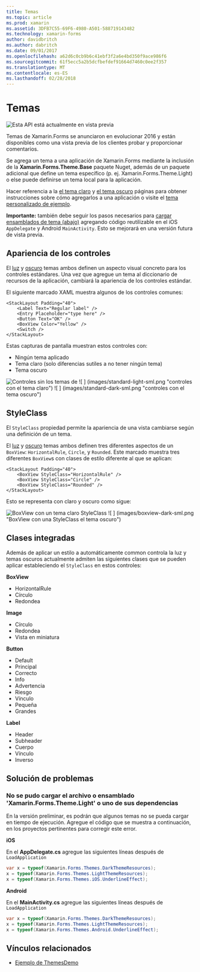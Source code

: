 ```yaml
---
title: Temas
ms.topic: article
ms.prod: xamarin
ms.assetid: 3DFB7C55-69F6-4980-A501-588719143482
ms.technology: xamarin-forms
author: davidbritch
ms.author: dabritch
ms.date: 09/01/2017
ms.openlocfilehash: a62d6c0cb9b6c41ebf3f2a6e4bd350f9ace986f6
ms.sourcegitcommit: 61f5ecc5a2b5dcfbefdef91664d7460c0ee2f357
ms.translationtype: MT
ms.contentlocale: es-ES
ms.lasthandoff: 02/28/2018
---
```

# <a name="themes"></a>Temas

![](~/media/shared/preview.png "Esta API está actualmente en vista previa")

Temas de Xamarin.Forms se anunciaron en evolucionar 2016 y están disponibles como una vista previa de los clientes probar y proporcionar comentarios.

Se agrega un tema a una aplicación de Xamarin.Forms mediante la inclusión de la **Xamarin.Forms.Theme.Base** paquete Nuget, además de un paquete adicional que define un tema específico (p. ej. Xamarin.Forms.Theme.Light) o else puede definirse un tema local para la aplicación.

Hacer referencia a la [el tema claro](light.md) y [el tema oscuro](dark.md) páginas para obtener instrucciones sobre cómo agregarlos a una aplicación o visite el [tema personalizado de ejemplo](custom.md).

**Importante:** también debe seguir los pasos necesarios para [cargar ensamblados de tema (abajo)](#loadtheme) agregando código reutilizable en el iOS `AppDelegate` y Android `MainActivity`. Esto se mejorará en una versión futura de vista previa.


## <a name="control-appearance"></a>Apariencia de los controles

El [luz](light.md) y [oscuro](dark.md) temas ambos definen un aspecto visual concreto para los controles estándares. Una vez que agregue un tema al diccionario de recursos de la aplicación, cambiará la apariencia de los controles estándar.

El siguiente marcado XAML muestra algunos de los controles comunes:

```xaml
<StackLayout Padding="40">
    <Label Text="Regular label" />
    <Entry Placeholder="type here" />
    <Button Text="OK" />
    <BoxView Color="Yellow" />
    <Switch />
</StackLayout>
```

Estas capturas de pantalla muestran estos controles con:

* Ningún tema aplicado
* Tema claro (solo diferencias sutiles a no tener ningún tema)
* Tema oscuro

![](images/standard-none-sml.png "Controles sin los temas de") ![ ] (images/standard-light-sml.png "controles con el tema claro") ![ ] (images/standard-dark-sml.png "controles con el tema oscuro")

<a name="styleclass" />

## <a name="styleclass"></a>StyleClass

El `StyleClass` propiedad permite la apariencia de una vista cambiarse según una definición de un tema.

El [luz](light.md) y [oscuro](dark.md) temas ambos definen tres diferentes aspectos de un `BoxView`: `HorizontalRule`, `Circle`, y `Rounded`. Este marcado muestra tres diferentes `BoxView`s con clases de estilo diferente al que se aplican:

```xaml
<StackLayout Padding="40">
    <BoxView StyleClass="HorizontalRule" />
    <BoxView StyleClass="Circle" />
    <BoxView StyleClass="Rounded" />
</StackLayout>
```

Esto se representa con claro y oscuro como sigue:

![](images/boxview-light-sml.png "BoxView con un tema claro StyleClass") ![ ] (images/boxview-dark-sml.png "BoxView con una StyleClass el tema oscuro")

<a name="builtin" />

## <a name="built-in-classes"></a>Clases integradas

Además de aplicar un estilo a automáticamente common controla la luz y temas oscuros actualmente admiten las siguientes clases que se pueden aplicar estableciendo el `StyleClass` en estos controles:

**BoxView**

* HorizontalRule
* Círculo
* Redondea

**Image**

* Círculo
* Redondea
* Vista en miniatura

**Button**

* Default
* Principal
* Correcto
* Info
* Advertencia
* Riesgo
* Vínculo
* Pequeña
* Grandes

**Label**

* Header
* Subheader
* Cuerpo
* Vínculo
* Inverso


## <a name="troubleshooting"></a>Solución de problemas

<a name="loadtheme"/>

### <a name="could-not-load-file-or-assembly-xamarinformsthemelight-or-one-of-its-dependencies"></a>No se pudo cargar el archivo o ensamblado 'Xamarin.Forms.Theme.Light' o uno de sus dependencias

En la versión preliminar, es podrán que algunos temas no se pueda cargar en tiempo de ejecución. Agregue el código que se muestra a continuación, en los proyectos pertinentes para corregir este error.

**iOS**

En el **AppDelegate.cs** agregue las siguientes líneas después de `LoadApplication`

```csharp
var x = typeof(Xamarin.Forms.Themes.DarkThemeResources);
x = typeof(Xamarin.Forms.Themes.LightThemeResources);
x = typeof(Xamarin.Forms.Themes.iOS.UnderlineEffect);
```

**Android**

En el **MainActivity.cs** agregue las siguientes líneas después de `LoadApplication`

```csharp
var x = typeof(Xamarin.Forms.Themes.DarkThemeResources);
x = typeof(Xamarin.Forms.Themes.LightThemeResources);
x = typeof(Xamarin.Forms.Themes.Android.UnderlineEffect);
```


## <a name="related-links"></a>Vínculos relacionados

- [Ejemplo de ThemesDemo](https://github.com/xamarin/xamarin-forms-samples/tree/master/Themes/ThemesDemo)
